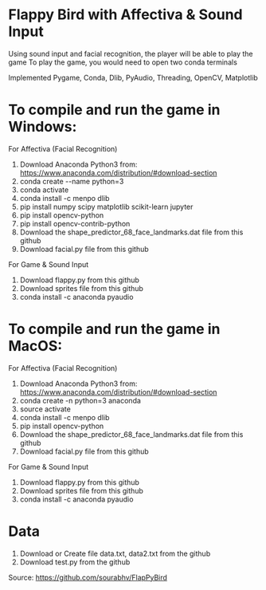 # Flappy Bird with Affectiva & Sound Input
Using sound input and facial recognition, the player will be able to play the game
To play the game, you would need to open two conda terminals 


Implemented Pygame, Conda, Dlib, PyAudio, Threading, OpenCV, Matplotlib

# To compile and run the game in Windows:
For Affectiva (Facial Recognition)
1) Download Anaconda Python3 from: https://www.anaconda.com/distribution/#download-section
2) conda create --name <yourenvname> python=3 
3) conda activate <yourenvname>
4) conda install -c menpo dlib
5) pip install numpy scipy matplotlib scikit-learn jupyter
6) pip install opencv-python
7) pip install opencv-contrib-python
8) Download the shape_predictor_68_face_landmarks.dat file from this github
9) Download facial.py file from this github

For Game & Sound Input
1) Download flappy.py from this github
2) Download sprites file from this github
3) conda install -c anaconda pyaudio 

# To compile and run the game in MacOS:
For Affectiva (Facial Recognition)
1) Download Anaconda Python3 from: https://www.anaconda.com/distribution/#download-section
2) conda create -n <yourenvname> python=3 anaconda
3) source activate <yourenvname>
4) conda install -c menpo dlib
5) pip install opencv-python
6) Download the shape_predictor_68_face_landmarks.dat file from this github
7) Download facial.py file from this github
  
For Game & Sound Input
1) Download flappy.py from this github
2) Download sprites file from this github
3) conda install -c anaconda pyaudio 

# Data 
1) Download or Create file data.txt, data2.txt from the github
2) Download test.py from the github

Source:
https://github.com/sourabhv/FlapPyBird
